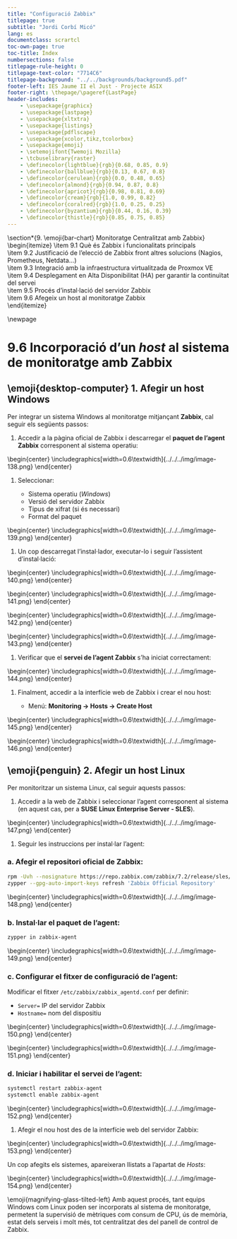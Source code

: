 ```yaml
---
title: "Configuració Zabbix"
titlepage: true
subtitle: "Jordi Corbí Micó"
lang: es
documentclass: scrartcl
toc-own-page: true
toc-title: Índex
numbersections: false
titlepage-rule-height: 0
titlepage-text-color: "7714C6"
titlepage-background: "../../backgrounds/background5.pdf"
footer-left: IES Jaume II el Just - Projecte ASIX
footer-right: \thepage/\pageref{LastPage}
header-includes:
    - \usepackage{graphicx}
    - \usepackage{lastpage}
    - \usepackage{xltxtra}
    - \usepackage{listings}
    - \usepackage{pdflscape}
    - \usepackage{xcolor,tikz,tcolorbox}
    - \usepackage{emoji}
    - \setemojifont{Twemoji Mozilla}
    - \tcbuselibrary{raster}
    - \definecolor{lightblue}{rgb}{0.68, 0.85, 0.9}
    - \definecolor{ballblue}{rgb}{0.13, 0.67, 0.8}
    - \definecolor{cerulean}{rgb}{0.0, 0.48, 0.65}
    - \definecolor{almond}{rgb}{0.94, 0.87, 0.8}
    - \definecolor{apricot}{rgb}{0.98, 0.81, 0.69}
    - \definecolor{cream}{rgb}{1.0, 0.99, 0.82}
    - \definecolor{coralred}{rgb}{1.0, 0.25, 0.25}
    - \definecolor{byzantium}{rgb}{0.44, 0.16, 0.39}
    - \definecolor{thistle}{rgb}{0.85, 0.75, 0.85}
---
```


\section*{9. \emoji{bar-chart} Monitoratge Centralitzat amb Zabbix}
\begin{itemize}
  \item 9.1 Què és Zabbix i funcionalitats principals  
  \item 9.2 Justificació de l’elecció de Zabbix front altres solucions (Nagios, Prometheus, Netdata...)  
  \item 9.3 Integració amb la infraestructura virtualitzada de Proxmox VE  
  \item 9.4 Desplegament en Alta Disponibilitat (HA) per garantir la continuïtat del servei  
  \item 9.5 Procés d’instal·lació del servidor Zabbix  
  \item 9.6 Afegeix un host al monitoratge Zabbix  
\end{itemize}

\newpage

# 9.6 Incorporació d’un *host* al sistema de monitoratge amb Zabbix

## \emoji{desktop-computer} 1. Afegir un host Windows

Per integrar un sistema Windows al monitoratge mitjançant **Zabbix**, cal seguir els següents passos:

1. Accedir a la pàgina oficial de Zabbix i descarregar el **paquet de l’agent Zabbix** corresponent al sistema operatiu:

\begin{center}
    \includegraphics[width=0.6\textwidth]{../../../img/image-138.png}
\end{center}

1. Seleccionar:

   * Sistema operatiu (*Windows*)
   * Versió del servidor Zabbix
   * Tipus de xifrat (si és necessari)
   * Format del paquet

\begin{center}
    \includegraphics[width=0.6\textwidth]{../../../img/image-139.png}
\end{center}

1. Un cop descarregat l’instal·lador, executar-lo i seguir l’assistent d’instal·lació:

\begin{center}
    \includegraphics[width=0.6\textwidth]{../../../img/image-140.png}
\end{center}

\begin{center}
    \includegraphics[width=0.6\textwidth]{../../../img/image-141.png}
\end{center}

\begin{center}
    \includegraphics[width=0.6\textwidth]{../../../img/image-142.png}
\end{center}

\begin{center}
    \includegraphics[width=0.6\textwidth]{../../../img/image-143.png}
\end{center}

1. Verificar que el **servei de l’agent Zabbix** s’ha iniciat correctament:

\begin{center}
    \includegraphics[width=0.6\textwidth]{../../../img/image-144.png}
\end{center}

1. Finalment, accedir a la interfície web de Zabbix i crear el nou host:

   * Menú: **Monitoring → Hosts → Create Host**

\begin{center}
    \includegraphics[width=0.6\textwidth]{../../../img/image-145.png}
\end{center}

\begin{center}
    \includegraphics[width=0.6\textwidth]{../../../img/image-146.png}
\end{center}

## \emoji{penguin} 2. Afegir un host Linux

Per monitoritzar un sistema Linux, cal seguir aquests passos:

1. Accedir a la web de Zabbix i seleccionar l’agent corresponent al sistema (en aquest cas, per a **SUSE Linux Enterprise Server - SLES**).

\begin{center}
    \includegraphics[width=0.6\textwidth]{../../../img/image-147.png}
\end{center}

1. Seguir les instruccions per instal·lar l’agent:

### a. Afegir el repositori oficial de Zabbix:

```bash
rpm -Uvh --nosignature https://repo.zabbix.com/zabbix/7.2/release/sles/15/noarch/zabbix-release-latest-7.2.sles15.noarch.rpm
zypper --gpg-auto-import-keys refresh 'Zabbix Official Repository'
```

\begin{center}
    \includegraphics[width=0.6\textwidth]{../../../img/image-148.png}
\end{center}

### b. Instal·lar el paquet de l’agent:

```bash
zypper in zabbix-agent
```

\begin{center}
    \includegraphics[width=0.6\textwidth]{../../../img/image-149.png}
\end{center}

### c. Configurar el fitxer de configuració de l’agent:

Modificar el fitxer `/etc/zabbix/zabbix_agentd.conf` per definir:

* `Server=` IP del servidor Zabbix
* `Hostname=` nom del dispositiu

\begin{center}
    \includegraphics[width=0.6\textwidth]{../../../img/image-150.png}
\end{center}

\begin{center}
    \includegraphics[width=0.6\textwidth]{../../../img/image-151.png}
\end{center}

### d. Iniciar i habilitar el servei de l’agent:

```bash
systemctl restart zabbix-agent
systemctl enable zabbix-agent
```

\begin{center}
    \includegraphics[width=0.6\textwidth]{../../../img/image-152.png}
\end{center}

1. Afegir el nou host des de la interfície web del servidor Zabbix:

\begin{center}
    \includegraphics[width=0.6\textwidth]{../../../img/image-153.png}
\end{center}

Un cop afegits els sistemes, apareixeran llistats a l’apartat de *Hosts*:

\begin{center}
    \includegraphics[width=0.6\textwidth]{../../../img/image-154.png}
\end{center}

\emoji{magnifying-glass-tilted-left} Amb aquest procés, tant equips Windows com Linux poden ser incorporats al sistema de monitoratge, permetent la supervisió de mètriques com consum de CPU, ús de memòria, estat dels serveis i molt més, tot centralitzat des del panell de control de Zabbix.